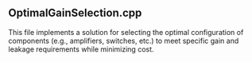 ## OptimalGainSelection.cpp
This file implements a solution for selecting the optimal configuration of components (e.g., amplifiers, switches, etc.) to meet specific gain and leakage requirements while minimizing cost.
